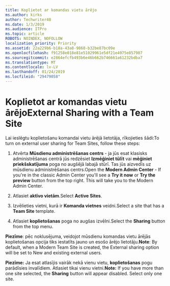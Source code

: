```yaml
---
title: Koplietot ar komandas vietu ārējo
ms.author: kirks
author: Techwriter40
ms.date: 1/3/2019
ms.audience: ITPro
ms.topic: article
ROBOTS: NOINDEX, NOFOLLOW
localization_priority: Priority
ms.assetid: 22a229b6-b18a-43a8-9868-b32be87bc09e
ms.openlocfilehash: f91258e018e81e51029961e5df21e4975e857907
ms.sourcegitcommit: e2864efcfb493b6e46b662b746661a61232bdba7
ms.translationtype: MT
ms.contentlocale: lv-LV
ms.lasthandoff: 01/24/2019
ms.locfileid: "29479058"
---
```

# <a name="external-sharing-with-a-team-site"></a><span data-ttu-id="8ecc8-102">Koplietot ar komandas vietu ārējo</span><span class="sxs-lookup"><span data-stu-id="8ecc8-102">External Sharing with a Team Site</span></span>

<span data-ttu-id="8ecc8-103">Lai ieslēgtu koplietošanu komandai vietu ārējā lietotāja, rīkojieties šādi:</span><span class="sxs-lookup"><span data-stu-id="8ecc8-103">To turn on external user sharing for Team Sites, follow these steps:</span></span> 
  
1. <span data-ttu-id="8ecc8-p101">Atvērta **Mūsdienu administrēšanas centrs** - ja jūs esat klasisks administrēšanas centrā jūs redzēsiet **Izmēģiniet tūlīt** vai **mēģiniet priekšskatījuma** poga no augšējā labajā stūrī. Tas jūs aizvedīs uz mūsdienu administrēšanas centrs.</span><span class="sxs-lookup"><span data-stu-id="8ecc8-p101">Open the **Modern Admin Center** - If you're in the classic Admin Center you'll see a **Try it now** or **Try the preview** button from the top right. This will take you to the Modern Admin Center.</span></span> 
  
2. <span data-ttu-id="8ecc8-106">Atlasiet **aktīvo vietām**.</span><span class="sxs-lookup"><span data-stu-id="8ecc8-106">Select **Active Sites**.</span></span> 
  
3. <span data-ttu-id="8ecc8-107">Izvēlieties vietni, kurā ir **Komanda vietnes** veidni.</span><span class="sxs-lookup"><span data-stu-id="8ecc8-107">Select a site that has a **Team Site** template.</span></span> 
  
4. <span data-ttu-id="8ecc8-108">Atlasiet **koplietošanas** poga no augšas izvēlni.</span><span class="sxs-lookup"><span data-stu-id="8ecc8-108">Select the **Sharing** button from the top menu.</span></span> 
  
 <span data-ttu-id="8ecc8-109">**Piezīme**: pēc noklusējuma, veidojot mūsdienu komandas vietu ārējās koplietošanas opcija tiks iestatīts jauno un esošo ārējo lietotāju.</span><span class="sxs-lookup"><span data-stu-id="8ecc8-109">**Note**: By default, when a Modern Team Site is created, the External sharing option will be set to New and existing external users.</span></span> 
  
 <span data-ttu-id="8ecc8-p102">**Piezīme:** Ja esat atlasījis vairāk nekā vienu vietu, **koplietošanas** pogu parādīsies invalīdiem. Atlasiet tikai vienu vietni.</span><span class="sxs-lookup"><span data-stu-id="8ecc8-p102">**Note:** If you have more than one site selected, the **Sharing** button will appear disabled. Select only one site.</span></span> 
  

